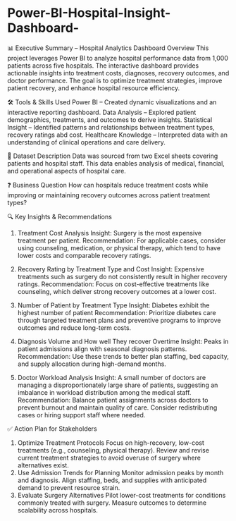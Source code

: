 # Power-BI-Hospital-Insight-Dashboard-


📊 Executive Summary – Hospital Analytics Dashboard
Overview
This project leverages Power BI to analyze hospital performance data from 1,000 patients across five hospitals. The interactive dashboard provides actionable insights into treatment costs, diagnoses, recovery outcomes, and doctor performance. The goal is to optimize treatment strategies, improve patient recovery, and enhance hospital resource efficiency.

🛠 Tools & Skills Used
Power BI – Created dynamic visualizations and an interactive reporting dashboard.
Data Analysis – Explored patient demographics, treatments, and outcomes to derive insights.
Statistical Insight – Identified patterns and relationships between treatment types, recovery ratings abd cost.
Healthcare Knowledge – Interpreted data with an understanding of clinical operations and care delivery.

📂 Dataset Description
Data was sourced from two Excel sheets covering patients and hospital staff.
This data enables analysis of medical, financial, and operational aspects of hospital care.

❓ Business Question
How can hospitals reduce treatment costs while improving or maintaining recovery outcomes across patient treatment types?

🔍 Key Insights & Recommendations
1. Treatment Cost Analysis
Insight: Surgery is the most expensive treatment per patient.
Recommendation: For applicable cases, consider using counseling, medication, or physical therapy, which tend to have lower costs and comparable recovery ratings.

2. Recovery Rating by Treatment Type and Cost
Insight: Expensive treatments such as surgery do not consistently result in higher recovery ratings.
Recommendation: Focus on cost-effective treatments like counseling, which deliver strong recovery outcomes at a lower cost.

3. Number of Patient by Treatment Type 
Insight: Diabetes exhibit the highest number of patient 
Recommendation: Prioritize diabetes care through targeted treatment plans and preventive programs to improve outcomes and reduce long-term costs.
4. Diagnosis Volume and How well They recover Overtime 
Insight: Peaks in patient admissions align with seasonal diagnosis patterns.
Recommendation: Use these trends to better plan staffing, bed capacity, and supply allocation during high-demand months.

5. Doctor Workload Analysis
Insight: A small number of doctors are managing a disproportionately large share of patients, suggesting an imbalance in workload distribution among the medical staff.
Recommendation: Balance patient assignments across doctors to prevent burnout and maintain quality of care. Consider redistributing cases or hiring support staff where needed.



✅ Action Plan for Stakeholders

1. Optimize Treatment Protocols
Focus on high-recovery, low-cost treatments (e.g., counseling, physical therapy).
Review and revise current treatment strategies to avoid overuse of surgery where alternatives exist.
2. Use Admission Trends for Planning
Monitor admission peaks by month and diagnosis.
Align staffing, beds, and supplies with anticipated demand to prevent resource strain.
3. Evaluate Surgery Alternatives
Pilot lower-cost treatments for conditions commonly treated with surgery.
Measure outcomes to determine scalability across hospitals.


